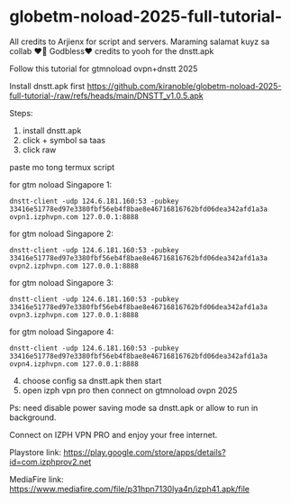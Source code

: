 # globetm-noload-2025-full-tutorial-
All credits to Arjienx for script and servers. Maraming salamat kuyz sa collab ❤️🙏 Godbless❤️
credits to yooh for the dnstt.apk

Follow this tutorial for gtmnoload ovpn+dnstt 2025

Install dnstt.apk first 
https://github.com/kiranoble/globetm-noload-2025-full-tutorial-/raw/refs/heads/main/DNSTT_v1.0.5.apk

Steps:
1. install dnstt.apk
2. click + symbol sa taas 
3. click raw

paste mo tong termux script

for gtm noload Singapore 1:
```
dnstt-client -udp 124.6.181.160:53 -pubkey 33416e51778ed97e3380fbf56eb4f8bae8e46716816762bfd06dea342afd1a3a ovpn1.izphvpn.com 127.0.0.1:8888
```
for gtm noload Singapore 2:
```
dnstt-client -udp 124.6.181.160:53 -pubkey 33416e51778ed97e3380fbf56eb4f8bae8e46716816762bfd06dea342afd1a3a ovpn2.izphvpn.com 127.0.0.1:8888
```
for gtm noload Singapore 3:
```
dnstt-client -udp 124.6.181.160:53 -pubkey 33416e51778ed97e3380fbf56eb4f8bae8e46716816762bfd06dea342afd1a3a ovpn3.izphvpn.com 127.0.0.1:8888
```
for gtm noload Singapore 4:
```
dnstt-client -udp 124.6.181.160:53 -pubkey 33416e51778ed97e3380fbf56eb4f8bae8e46716816762bfd06dea342afd1a3a ovpn4.izphvpn.com 127.0.0.1:8888
```

4. choose config sa dnstt.apk then start
5. open izph vpn pro then connect on gtmnoload ovpn 2025
   
Ps: need disable power saving mode sa dnstt.apk 
or allow to run in background.

Connect on IZPH VPN PRO and enjoy your free internet.

Playstore link:
https://play.google.com/store/apps/details?id=com.izphprov2.net

MediaFire link:
https://www.mediafire.com/file/p31hpn7130lya4n/izph41.apk/file
